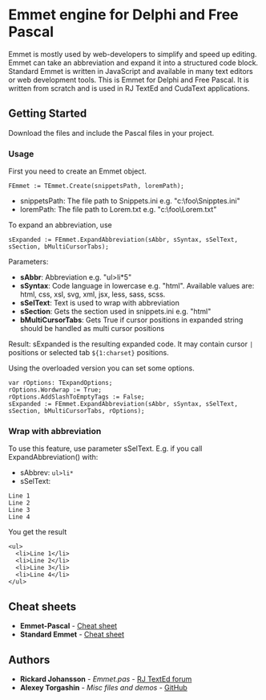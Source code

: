 # Emmet engine for Delphi and Free Pascal

Emmet is mostly used by web-developers to simplify and speed up editing. Emmet can take
an abbreviation and expand it into a structured code block. Standard Emmet is written in
JavaScript and available in many text editors or web development tools. This is Emmet for Delphi
and Free Pascal. It is written from scratch and is used in RJ TextEd and CudaText applications.

## Getting Started

Download the files and include the Pascal files in your project.

### Usage

First you need to create an Emmet object.

```
FEmmet := TEmmet.Create(snippetsPath, loremPath);
```

* snippetsPath: The file path to Snippets.ini e.g. "c:\foo\Snipptes.ini"
* loremPath: The file path to Lorem.txt e.g. "c:\foo\Lorem.txt"

To expand an abbreviation, use

```
sExpanded := FEmmet.ExpandAbbreviation(sAbbr, sSyntax, sSelText, sSection, bMultiCursorTabs);
```

Parameters:

* **sAbbr**: Abbreviation e.g. "ul>li*5"
* **sSyntax**: Code language in lowercase e.g. "html". Available values are: html, css, xsl, svg, xml, jsx, less, sass, scss.
* **sSelText**: Text is used to wrap with abbreviation
* **sSection**: Gets the section used in snippets.ini e.g. "html"
* **bMultiCursorTabs**: Gets True if cursor positions in expanded string should be handled as multi cursor positions

Result: sExpanded is the resulting expanded code. It may contain cursor `|` positions or selected tab `${1:charset}` positions.

Using the overloaded version you can set some options.

```
var rOptions: TExpandOptions;
rOptions.Wordwrap := True;
rOptions.AddSlashToEmptyTags := False;
sExpanded := FEmmet.ExpandAbbreviation(sAbbr, sSyntax, sSelText, sSection, bMultiCursorTabs, rOptions);
```

### Wrap with abbreviation

To use this feature, use parameter sSelText. E.g. if you call ExpandAbbreviation() with:

* sAbbrev: `ul>li*`
* sSelText: 
```
Line 1
Line 2
Line 3
Line 4
```

You get the result

```
<ul>
  <li>Line 1</li>
  <li>Line 2</li>
  <li>Line 3</li>
  <li>Line 4</li>
</ul>
```

## Cheat sheets
* **Emmet-Pascal** - [Cheat sheet](https://www.rj-texted.se/Help/Emmetcheatsheet.html)
* **Standard Emmet** - [Cheat sheet](https://docs.emmet.io/cheat-sheet/)

## Authors

* **Rickard Johansson** - *Emmet.pas* - [RJ TextEd forum](https://www.rj-texted.se/Forum/index.php)
* **Alexey Torgashin** - *Misc files and demos* - [GitHub](https://github.com/Alexey-T)